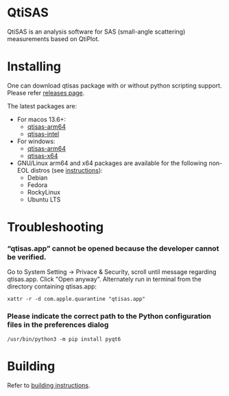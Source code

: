 # QtiSAS

QtiSAS is an analysis software for SAS (small-angle scattering) measurements
based on QtiPlot.

# Installing

One can download qtisas package with or without python scripting support. Please
refer [releases page](https://iffgit.fz-juelich.de/qtisas/qtisas/-/releases).

The latest packages are:

 * For macos 13.6+:
   * [qtisas-arm64](https://iffgit.fz-juelich.de/api/v4/projects/1655/packages/generic/qtisas/v0.12.1/qtisas-v0.12.1-arm64.dmg)
   * [qtisas-intel](https://iffgit.fz-juelich.de/api/v4/projects/1655/packages/generic/qtisas/v0.12.1/qtisas-v0.12.1-intel.dmg)
 * For windows:
   * [qtisas-arm64](https://iffgit.fz-juelich.de/api/v4/projects/1655/packages/generic/qtisas/v0.12.1/qtisas-v0.12.1-arm64.exe)
   * [qtisas-x64](https://iffgit.fz-juelich.de/api/v4/projects/1655/packages/generic/qtisas/v0.12.1/qtisas-v0.12.1-x64.exe)
 * GNU/Linux arm64 and x64 packages are available for the following non-EOL distros (see [instructions](https://software.opensuse.org//download.html?project=home%3Akholostov&package=qtisas)):
   * Debian
   * Fedora
   * RockyLinux
   * Ubuntu LTS

# Troubleshooting

### “qtisas.app” cannot be opened because the developer cannot be verified.

Go to System Setting -> Privace & Security, scroll until message regarding
qtisas.app. Click "Open anyway".
Alternately run in terminal from the directory containing qtisas.app:

    xattr -r -d com.apple.quarantine "qtisas.app"

### Please indicate the correct path to the Python configuration files in the preferences dialog

    /usr/bin/python3 -m pip install pyqt6

# Building

Refer to [building instructions](build.md).
